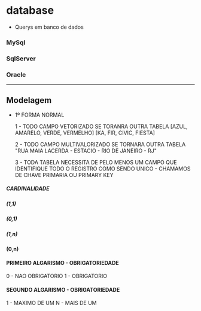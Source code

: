 # database

* Querys em banco de dados

### MySql
### SqlServer
### Oracle

-----------------------------------------------------------
## Modelagem

* 1º FORMA NORMAL

  1 - TODO CAMPO VETORIZADO SE TORANRA OUTRA TABELA
    [AZUL, AMARELO, VERDE, VERMELHO]
    [KA, FIR, CIVIC, FIESTA]

  2 - TODO CAMPO MULTIVALORIZADO SE TORNARA OUTRA TABELA
  "RUA MAIA LACERDA - ESTACIO - RIO DE JANEIRO - RJ"

  3 -  TODA TABELA NECESSITA DE PELO MENOS UM CAMPO  QUE
  IDENTIFIQUE TODO O REGISTRO COMO SENDO UNICO - CHAMAMOS
  DE CHAVE PRIMARIA OU PRIMARY KEY


##### CARDINALIDADE
  ##### (1,1)
  ##### (0,1)
  ##### (1,n)
  ####  (0,n)


#### PRIMEIRO ALGARISMO - OBRIGATORIEDADE
0 - NAO OBRIGATORIO
1 - OBRIGATORIO

#### SEGUNDO ALGARISMO - OBRIGATORIEDADE
1 - MAXIMO DE UM
N - MAIS DE UM
